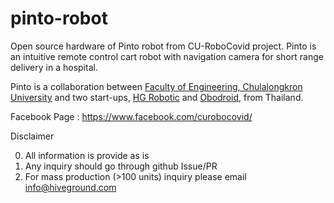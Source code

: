 # pinto-robot
Open source hardware of Pinto robot from CU-RoboCovid project. Pinto is an intuitive remote control cart robot with navigation camera for short range delivery in a hospital.

Pinto is a collaboration between [Faculty of Engineering, Chulalongkron University](https://www.eng.chula.ac.th/th/) and two start-ups, [HG Robotic](http://www.hiveground.com/) and [Obodroid](https://www.obodroid.com/), from Thailand.

Facebook Page : https://www.facebook.com/curobocovid/

Disclaimer

0. All information is provide as is
1. Any inquiry should go through github Issue/PR
2. For mass production (>100 units) inquiry please email info@hiveground.com
